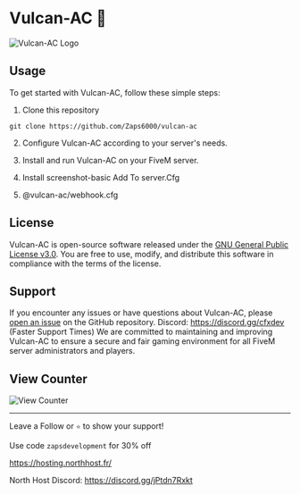 # Vulcan-AC 🦉

![Vulcan-AC Logo](https://github.com/Zaps6000/vulcan-ac/assets/122732007/df9c48ff-c6b7-4d0a-90ca-f7f7ab6719f1)


## Usage

To get started with Vulcan-AC, follow these simple steps:

1. Clone this repository
```
git clone https://github.com/Zaps6000/vulcan-ac

```

2. Configure Vulcan-AC according to your server's needs. 

3. Install and run Vulcan-AC on your FiveM server.

4. Install screenshot-basic
Add To server.Cfg
5.  @vulcan-ac/webhook.cfg
## License

Vulcan-AC is open-source software released under the [GNU General Public License v3.0](https://github.com/Zaps6000/vulcan/blob/main/LICENSE). You are free to use, modify, and distribute this software in compliance with the terms of the license.

## Support

If you encounter any issues or have questions about Vulcan-AC, please [open an issue](https://github.com/Zaps6000/vulcan/issues) on the GitHub repository.
Discord: https://discord.gg/cfxdev (Faster Support Times)
We are committed to maintaining and improving Vulcan-AC to ensure a secure and fair gaming environment for all FiveM server administrators and players.

## View Counter

![View Counter](https://views.whatilearened.today/views/github/Zaps6000/vulcan-ac.svg)

---

Leave a Follow or ``⭐️`` to show your support!

Use code ``zapsdevelopment`` for 30% off 

https://hosting.northhost.fr/

North Host Discord: https://discord.gg/jPtdn7Rxkt 

